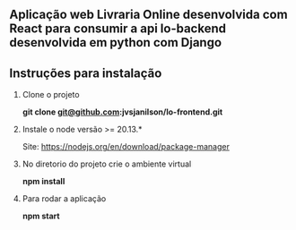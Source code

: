 ## Aplicação web Livraria Online desenvolvida com React para consumir a api lo-backend desenvolvida em python com Django

## Instruções para instalação

1. Clone o projeto

    **git clone git@github.com:jvsjanilson/lo-frontend.git**

2. Instale o node versão >= 20.13.*
   
   Site: https://nodejs.org/en/download/package-manager

4. No diretorio do projeto crie o ambiente virtual

    **npm install**

5. Para rodar a aplicação

    **npm start**

